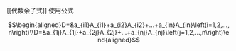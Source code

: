 ##
 [[代数余子式]]
使用公式

$$\begin{aligned}D=&a_{i1}A_{i1}+a_{i2}A_{i2}+...+a_{in}A_{in}\left(i=1,2,...,n\right)\\D=&a_{1j}A_{1j}+a_{2j}A_{2j}+...+a_{nj}A_{nj}\left(j=1,2,...,n\right)\end{aligned}$$